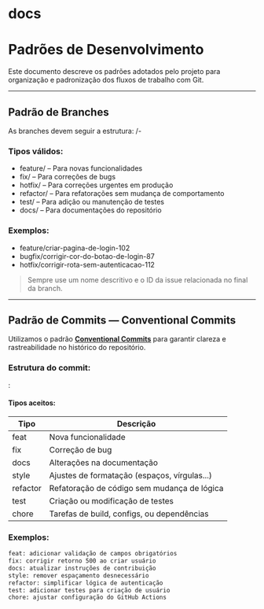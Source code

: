 # docs
# Padrões de Desenvolvimento

Este documento descreve os padrões adotados pelo projeto para organização e padronização dos fluxos de trabalho com Git.

---

## Padrão de Branches

As branches devem seguir a estrutura:
<tipo>/<nome-descritivo>-<id-da-issue>

### Tipos válidos:

- feature/ – Para novas funcionalidades
- fix/ – Para correções de bugs
- hotfix/ – Para correções urgentes em produção
- refactor/ – Para refatorações sem mudança de comportamento
- test/ – Para adição ou manutenção de testes
- docs/ – Para documentações do repositório

### Exemplos:

- feature/criar-pagina-de-login-102
- bugfix/corrigir-cor-do-botao-de-login-87
- hotfix/corrigir-rota-sem-autenticacao-112

> Sempre use um nome descritivo e o ID da issue relacionada no final da branch.

---

## Padrão de Commits — Conventional Commits

Utilizamos o padrão **[Conventional Commits](https://www.conventionalcommits.org/)** para garantir clareza e rastreabilidade no histórico do repositório.

### Estrutura do commit: 
<tipo>: <mensagem curta>

#### Tipos aceitos:

| Tipo        | Descrição                                      |
|-------------|-----------------------------------------------|
| feat      | Nova funcionalidade                            |
| fix       | Correção de bug                                |
| docs      | Alterações na documentação                     |
| style     | Ajustes de formatação (espaços, vírgulas...)   |
| refactor  | Refatoração de código sem mudança de lógica    |
| test      | Criação ou modificação de testes               |
| chore     | Tarefas de build, configs, ou dependências     |

### Exemplos:

```bash
feat: adicionar validação de campos obrigatórios
fix: corrigir retorno 500 ao criar usuário
docs: atualizar instruções de contribuição
style: remover espaçamento desnecessário
refactor: simplificar lógica de autenticação
test: adicionar testes para criação de usuário
chore: ajustar configuração do GitHub Actions
